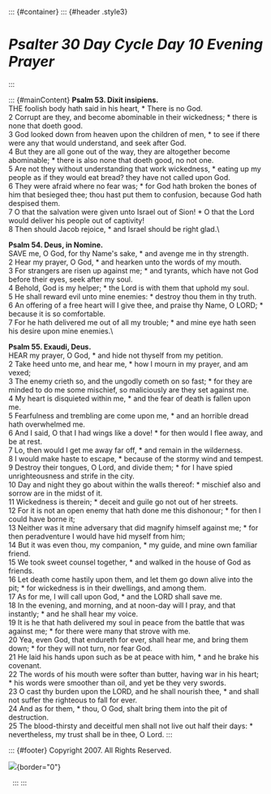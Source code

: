 ::: {#container}
::: {#header .style3}
# *Psalter 30 Day Cycle Day 10 Evening Prayer*
:::

::: {#mainContent}
**Psalm 53. Dixit insipiens.**\
THE foolish body hath said in his heart, \* There is no God.\
2 Corrupt are they, and become abominable in their wickedness; \* there
is none that doeth good.\
3 God looked down from heaven upon the children of men, \* to see if
there were any that would understand, and seek after God.\
4 But they are all gone out of the way, they are altogether become
abominable; \* there is also none that doeth good, no not one.\
5 Are not they without understanding that work wickedness, \* eating up
my people as if they would eat bread? they have not called upon God.\
6 They were afraid where no fear was; \* for God hath broken the bones
of him that besieged thee; thou hast put them to confusion, because God
hath despised them.\
7 O that the salvation were given unto Israel out of Sion! \* O that the
Lord would deliver his people out of captivity!\
8 Then should Jacob rejoice, \* and Israel should be right glad.\

**Psalm 54. Deus, in Nomine.**\
SAVE me, O God, for thy Name\'s sake, \* and avenge me in thy strength.\
2 Hear my prayer, O God, \* and hearken unto the words of my mouth.\
3 For strangers are risen up against me; \* and tyrants, which have not
God before their eyes, seek after my soul.\
4 Behold, God is my helper; \* the Lord is with them that uphold my
soul.\
5 He shall reward evil unto mine enemies: \* destroy thou them in thy
truth.\
6 An offering of a free heart will I give thee, and praise thy Name, O
LORD; \* because it is so comfortable.\
7 For he hath delivered me out of all my trouble; \* and mine eye hath
seen his desire upon mine enemies.\

**Psalm 55. Exaudi, Deus.**\
HEAR my prayer, O God, \* and hide not thyself from my petition.\
2 Take heed unto me, and hear me, \* how I mourn in my prayer, and am
vexed;\
3 The enemy crieth so, and the ungodly cometh on so fast; \* for they
are minded to do me some mischief, so maliciously are they set against
me.\
4 My heart is disquieted within me, \* and the fear of death is fallen
upon me.\
5 Fearfulness and trembling are come upon me, \* and an horrible dread
hath overwhelmed me.\
6 And I said, O that I had wings like a dove! \* for then would I flee
away, and be at rest.\
7 Lo, then would I get me away far off, \* and remain in the
wilderness.\
8 I would make haste to escape, \* because of the stormy wind and
tempest.\
9 Destroy their tongues, O Lord, and divide them; \* for I have spied
unrighteousness and strife in the city.\
10 Day and night they go about within the walls thereof: \* mischief
also and sorrow are in the midst of it.\
11 Wickedness is therein; \* deceit and guile go not out of her
streets.\
12 For it is not an open enemy that hath done me this dishonour; \* for
then I could have borne it;\
13 Neither was it mine adversary that did magnify himself against me; \*
for then peradventure I would have hid myself from him;\
14 But it was even thou, my companion, \* my guide, and mine own
familiar friend.\
15 We took sweet counsel together, \* and walked in the house of God as
friends.\
16 Let death come hastily upon them, and let them go down alive into the
pit; \* for wickedness is in their dwellings, and among them.\
17 As for me, I will call upon God, \* and the LORD shall save me.\
18 In the evening, and morning, and at noon-day will I pray, and that
instantly; \* and he shall hear my voice.\
19 It is he that hath delivered my soul in peace from the battle that
was against me; \* for there were many that strove with me.\
20 Yea, even God, that endureth for ever, shall hear me, and bring them
down; \* for they will not turn, nor fear God.\
21 He laid his hands upon such as be at peace with him, \* and he brake
his covenant.\
22 The words of his mouth were softer than butter, having war in his
heart; \* his words were smoother than oil, and yet be they very
swords.\
23 O cast thy burden upon the LORD, and he shall nourish thee, \* and
shall not suffer the righteous to fall for ever.\
24 And as for them, \* thou, O God, shalt bring them into the pit of
destruction.\
25 The blood-thirsty and deceitful men shall not live out half their
days: \* nevertheless, my trust shall be in thee, O Lord.
:::

::: {#footer}
Copyright 2007. All Rights Reserved.

![](http://stats.superstats.com/b/ss/DAVIDMCMANNES/1){border="0"}

 
:::
:::
